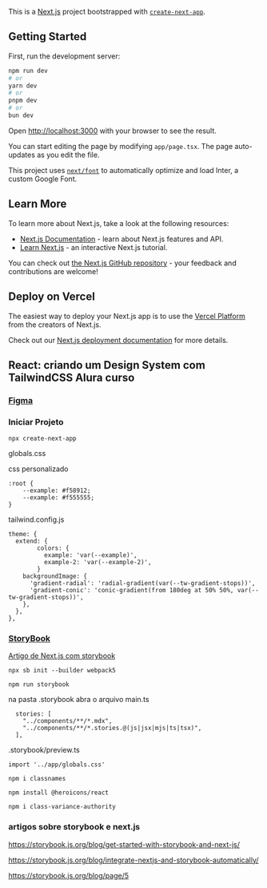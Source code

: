 This is a [Next.js](https://nextjs.org/) project bootstrapped with [`create-next-app`](https://github.com/vercel/next.js/tree/canary/packages/create-next-app).

## Getting Started

First, run the development server:

```bash
npm run dev
# or
yarn dev
# or
pnpm dev
# or
bun dev
```

Open [http://localhost:3000](http://localhost:3000) with your browser to see the result.

You can start editing the page by modifying `app/page.tsx`. The page auto-updates as you edit the file.

This project uses [`next/font`](https://nextjs.org/docs/basic-features/font-optimization) to automatically optimize and load Inter, a custom Google Font.

## Learn More

To learn more about Next.js, take a look at the following resources:

- [Next.js Documentation](https://nextjs.org/docs) - learn about Next.js features and API.
- [Learn Next.js](https://nextjs.org/learn) - an interactive Next.js tutorial.

You can check out [the Next.js GitHub repository](https://github.com/vercel/next.js/) - your feedback and contributions are welcome!

## Deploy on Vercel

The easiest way to deploy your Next.js app is to use the [Vercel Platform](https://vercel.com/new?utm_medium=default-template&filter=next.js&utm_source=create-next-app&utm_campaign=create-next-app-readme) from the creators of Next.js.

Check out our [Next.js deployment documentation](https://nextjs.org/docs/deployment) for more details.

## React: criando um Design System com TailwindCSS Alura curso

### [Figma](https://www.figma.com/file/h86gUvqUXTKwgr6tVYinLT/React%3A-Design-System-com-Tailwind?type=design&node-id=143-3228&mode=design)

### Iniciar Projeto

```
npx create-next-app
```

globals.css

css personalizado

```
:root {
    --example: #f58912;
    --example: #f555555;
}

```

tailwind.config.js

```
theme: {
  extend: {
        colors: {
          example: 'var(--example)',
          example-2: 'var(--example-2)',
        }
    backgroundImage: {
      'gradient-radial': 'radial-gradient(var(--tw-gradient-stops))',
      'gradient-conic': 'conic-gradient(from 180deg at 50% 50%, var(--tw-gradient-stops))',
    },
  },
},
```

### [StoryBook](https://storybook.js.org/)

[Artigo de Next.js com storybook](https://storybook.js.org/blog/get-started-with-storybook-and-next-js/)

```
npx sb init --builder webpack5
```

```
npm run storybook
```

na pasta .storybook abra o arquivo main.ts

```
  stories: [
    "../components/**/*.mdx",
    "../components/**/*.stories.@(js|jsx|mjs|ts|tsx)",
  ],
```

.storybook/preview.ts

```
import '../app/globals.css'
```

```
npm i classnames
```

```
npm install @heroicons/react
```

```
npm i class-variance-authority
```

### artigos sobre storybook e next.js

https://storybook.js.org/blog/get-started-with-storybook-and-next-js/

https://storybook.js.org/blog/integrate-nextjs-and-storybook-automatically/

https://storybook.js.org/blog/page/5
